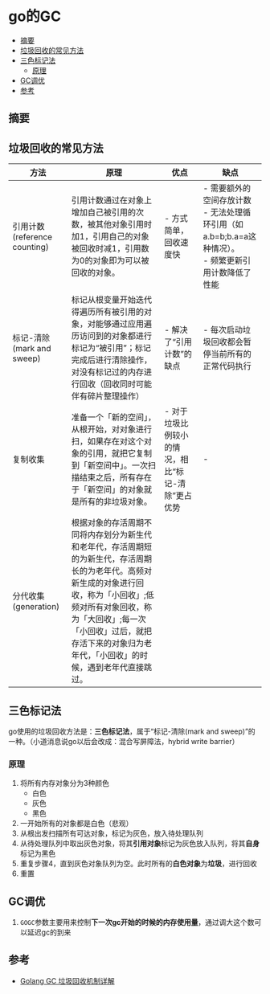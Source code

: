 # go的GC


<!-- vim-markdown-toc GFM -->

* [摘要](#摘要)
* [垃圾回收的常见方法](#垃圾回收的常见方法)
* [三色标记法](#三色标记法)
    - [原理](#原理)
* [GC调优](#gc调优)
* [参考](#参考)

<!-- vim-markdown-toc -->



## 摘要



## 垃圾回收的常见方法

| 方法                         | 原理                                                                                                                                                                                                                                                                   | 优点                                              | 缺点                                                                                                       |
|------------------------------|------------------------------------------------------------------------------------------------------------------------------------------------------------------------------------------------------------------------------------------------------------------------|---------------------------------------------------|------------------------------------------------------------------------------------------------------------|
| 引用计数(reference counting) | 引用计数通过在对象上增加自己被引用的次数，被其他对象引用时加1，引用自己的对象被回收时减1，引用数为0的对象即为可以被回收的对象。                                                                                                                                       | - 方式简单，回收速度快                            | - 需要额外的空间存放计数<br>- 无法处理循环引用（如a.b=b;b.a=a这种情况）。<br>- 频繁更新引用计数降低了性能 |
| 标记-清除(mark and sweep)    | 标记从根变量开始迭代得遍历所有被引用的对象，对能够通过应用遍历访问到的对象都进行标记为“被引用”；标记完成后进行清除操作，对没有标记过的内存进行回收（回收同时可能伴有碎片整理操作）                                                                                     | - 解决了“引用计数”的缺点                          | - 每次启动垃圾回收都会暂停当前所有的正常代码执行                                                           |
| 复制收集                     | 准备一个「新的空间」，从根开始，对对象进行扫，如果存在对这个对象的引用，就把它复制到「新空间中」。一次扫描结束之后，所有存在于「新空间」的对象就是所有的非垃圾对象。                                                                                                   | - 对于垃圾比例较小的情况，相比“标记-清除”更占优势 | -                                                                                                          |
| 分代收集(generation)         | 根据对象的存活周期不同将内存划分为新生代和老年代，存活周期短的为新生代，存活周期长的为老年代。高频对新生成的对象进行回收，称为「小回收」;低频对所有对象回收，称为「大回收」;每一次「小回收」过后，就把存活下来的对象归为老年代，「小回收」的时候，遇到老年代直接跳过。 |                                                   |                                                                                                            |



## 三色标记法

go使用的垃圾回收方法是：**三色标记法**，属于“标记-清除(mark and sweep)”的一种。（小道消息说go以后会改成：混合写屏障法，hybrid write barrier）

### 原理

1. 将所有内存对象分为3种颜色
   - 白色
   - 灰色
   - 黑色
2. 一开始所有的对象都是白色（悲观）
3. 从根出发扫描所有可达对象，标记为灰色，放入待处理队列
4. 从待处理队列中取出灰色对象，将其**引用对象**标记为灰色放入队列，将其**自身**标记为黑色
5. 重复步骤4，直到灰色对象队列为空。此时所有的**白色对象**为**垃圾**，进行回收
6. 重置



## GC调优

1. `GOGC`参数主要用来控制**下一次gc开始的时候的内存使用量**，通过调大这个数可以延迟gc的到来



## 参考

- [Golang GC 垃圾回收机制详解](https://blog.csdn.net/u010649766/article/details/80582153)
